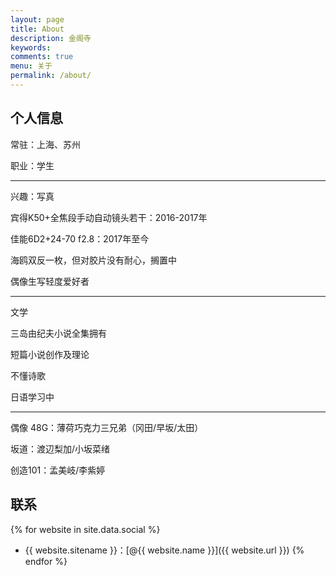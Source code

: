```yaml
---
layout: page
title: About
description: 金阁寺
keywords: 
comments: true
menu: 关于
permalink: /about/
---
```


## 个人信息

常驻：上海、苏州

职业：学生

---

兴趣：写真


宾得K50+全焦段手动自动镜头若干：2016-2017年

佳能6D2+24-70 f2.8：2017年至今

海鸥双反一枚，但对胶片没有耐心，搁置中

偶像生写轻度爱好者

---

文学

三岛由纪夫小说全集拥有

短篇小说创作及理论

不懂诗歌

日语学习中

---


偶像
48G：薄荷巧克力三兄弟（冈田/早坂/太田）

坂道：渡辺梨加/小坂菜绪

创造101：孟美岐/李紫婷



## 联系

{% for website in site.data.social %}
* {{ website.sitename }}：[@{{ website.name }}]({{ website.url }})
{% endfor %}

